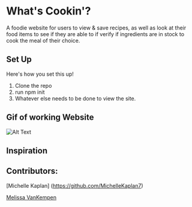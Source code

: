 # What's Cookin'?

A foodie website for users to view & save recipes, as well as look at their food items to see if they are able to if verify if ingredients are in stock to cook the meal of their choice.

## Set Up

Here's how you set this up!

1. Clone the repo
2. run npm init
3. Whatever else needs to be done to view the site.

## Gif of working Website

![Alt Text](https://media.giphy.com/media/RJazyjyRDa7MQZIHiS/giphy.gif)


## Inspiration

## Contributors:

[Michelle Kaplan] (https://github.com/MichelleKaplan7)

[Melissa VanKempen](https://github.com/Melizzo)
